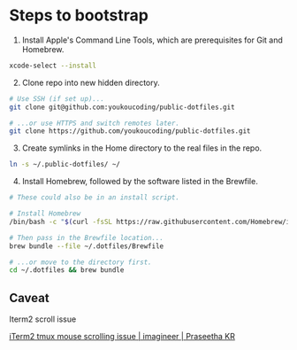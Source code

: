 # Steps to bootstrap

1. Install Apple's Command Line Tools, which are prerequisites for Git and Homebrew.

```bash
xcode-select --install
```

2. Clone repo into new hidden directory.

```bash
# Use SSH (if set up)...
git clone git@github.com:youkoucoding/public-dotfiles.git

# ...or use HTTPS and switch remotes later.
git clone https://github.com/youkoucoding/public-dotfiles.git
```

3. Create symlinks in the Home directory to the real files in the repo.

```bash
ln -s ~/.public-dotfiles/ ~/
```

4. Install Homebrew, followed by the software listed in the Brewfile.

```bash
# These could also be in an install script.

# Install Homebrew
/bin/bash -c "$(curl -fsSL https://raw.githubusercontent.com/Homebrew/install/HEAD/install.sh)"

# Then pass in the Brewfile location...
brew bundle --file ~/.dotfiles/Brewfile

# ...or move to the directory first.
cd ~/.dotfiles && brew bundle
```


## Caveat

Iterm2 scroll issue

[iTerm2 tmux mouse scrolling issue | imagineer | Praseetha KR](https://imagineer.in/blog/iterm2-tmux-mouse-scrolling-issue/)
